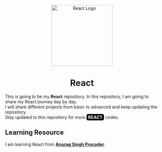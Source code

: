 <div align="center">
  <img src="https://reactjs.org/logo-og.png" alt="React Logo" width="200">
  <h1>React</h1>
</div>

This is going to be my **React** repository. In this repository, I am going to share my React journey day by day.  
I will share different projects from basic to advanced and keep updating the repository.  
Stay updated to this repository for more <span style="background-color:black;color:white;padding:2px 5px;border-radius:5px;"><b>REACT</b></span> codes.

## Learning Resource
I am learning React from **[Anurag Singh Procoder](https://www.youtube.com/watch?v=_rTCzxg6VmM&list=PLfEr2kn3s-brb-vHE-c-QCUq-nFwDYtWu)**.
